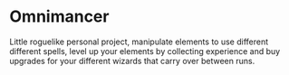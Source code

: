 # Omnimancer

Little roguelike personal project, manipulate elements to use different different spells, level up your elements by collecting experience and buy upgrades for your different wizards that carry over between runs.
